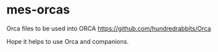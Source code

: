 # mes-orcas
Orca files to be used into ORCA https://github.com/hundredrabbits/Orca  

Hope it helps to use Orca and companions.

